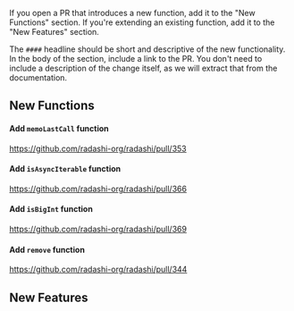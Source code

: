 If you open a PR that introduces a new function, add it to the "New Functions" section. If you're extending an existing function, add it to the "New Features" section.

The `####` headline should be short and descriptive of the new functionality. In the body of the section, include a link to the PR. You don't need to include a description of the change itself, as we will extract that from the documentation.

## New Functions

#### Add `memoLastCall` function

https://github.com/radashi-org/radashi/pull/353

#### Add `isAsyncIterable` function

https://github.com/radashi-org/radashi/pull/366

#### Add `isBigInt` function

https://github.com/radashi-org/radashi/pull/369

#### Add `remove` function

https://github.com/radashi-org/radashi/pull/344

## New Features

####
